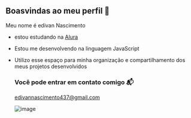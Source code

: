 ## Boasvindas ao meu perfil 🖤

Meu nome é edivan Nascimento

- estou estudando na [Alura](https://alura.com.br)
- Estou me desenvolvendo na linguagem JavaScript
- Utilizo esse espaço para minha organização e compartilhamento dos meus projetos desenvolvidos

  ### Você pode entrar em contato comigo 📬

  edivannascimento437@gmail.com


  ![image](https://github.com/Ed347/Ed347/assets/173722605/7d7f0d12-768e-4cf2-ad7f-81a9bc233bd2)


